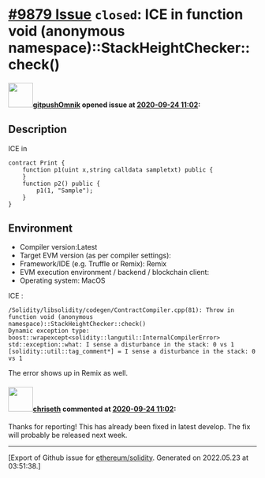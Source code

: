 # [\#9879 Issue](https://github.com/ethereum/solidity/issues/9879) `closed`: ICE in function void (anonymous namespace)::StackHeightChecker::check()

#### <img src="https://avatars.githubusercontent.com/u/69253915?v=4" width="50">[gitpushOmnik](https://github.com/gitpushOmnik) opened issue at [2020-09-24 11:02](https://github.com/ethereum/solidity/issues/9879):

## Description

ICE in 

    contract Print {
        function p1(uint x,string calldata sampletxt) public {
        }
        function p2() public {
            p1(1, "Sample");
        }
    }

## Environment

- Compiler version:Latest
- Target EVM version (as per compiler settings):
- Framework/IDE (e.g. Truffle or Remix): Remix
- EVM execution environment / backend / blockchain client:
- Operating system: MacOS

ICE : 

    /Solidity/libsolidity/codegen/ContractCompiler.cpp(81): Throw in function void (anonymous 
    namespace)::StackHeightChecker::check()
    Dynamic exception type: boost::wrapexcept<solidity::langutil::InternalCompilerError>
    std::exception::what: I sense a disturbance in the stack: 0 vs 1
    [solidity::util::tag_comment*] = I sense a disturbance in the stack: 0 vs 1

The error shows up in Remix as well.

#### <img src="https://avatars.githubusercontent.com/u/9073706?v=4" width="50">[chriseth](https://github.com/chriseth) commented at [2020-09-24 11:02](https://github.com/ethereum/solidity/issues/9879#issuecomment-698283385):

Thanks for reporting! This has already been fixed in latest develop. The fix will probably be released next week.


-------------------------------------------------------------------------------



[Export of Github issue for [ethereum/solidity](https://github.com/ethereum/solidity). Generated on 2022.05.23 at 03:51:38.]
